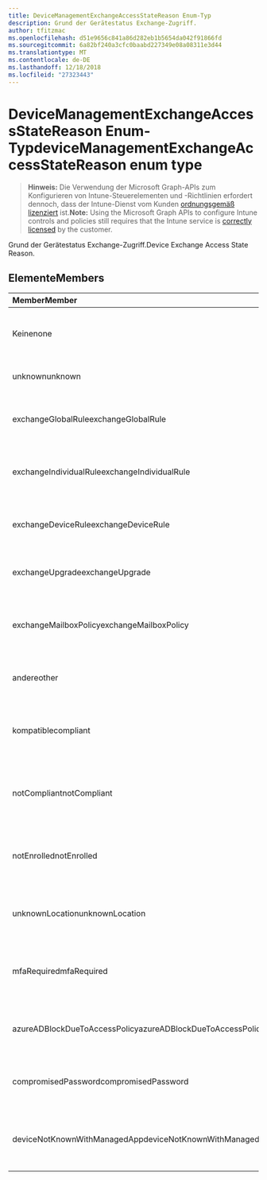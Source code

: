 ```yaml
---
title: DeviceManagementExchangeAccessStateReason Enum-Typ
description: Grund der Gerätestatus Exchange-Zugriff.
author: tfitzmac
ms.openlocfilehash: d51e9656c841a86d282eb1b5654da042f91866fd
ms.sourcegitcommit: 6a82bf240a3cfc0baabd227349e08a08311e3d44
ms.translationtype: MT
ms.contentlocale: de-DE
ms.lasthandoff: 12/18/2018
ms.locfileid: "27323443"
---
```

# <a name="devicemanagementexchangeaccessstatereason-enum-type"></a><span data-ttu-id="55227-103">DeviceManagementExchangeAccessStateReason Enum-Typ</span><span class="sxs-lookup"><span data-stu-id="55227-103">deviceManagementExchangeAccessStateReason enum type</span></span>

> <span data-ttu-id="55227-104">**Hinweis:** Die Verwendung der Microsoft Graph-APIs zum Konfigurieren von Intune-Steuerelementen und -Richtlinien erfordert dennoch, dass der Intune-Dienst vom Kunden [ordnungsgemäß lizenziert](https://go.microsoft.com/fwlink/?linkid=839381) ist.</span><span class="sxs-lookup"><span data-stu-id="55227-104">**Note:** Using the Microsoft Graph APIs to configure Intune controls and policies still requires that the Intune service is [correctly licensed](https://go.microsoft.com/fwlink/?linkid=839381) by the customer.</span></span>

<span data-ttu-id="55227-105">Grund der Gerätestatus Exchange-Zugriff.</span><span class="sxs-lookup"><span data-stu-id="55227-105">Device Exchange Access State Reason.</span></span>
## <a name="members"></a><span data-ttu-id="55227-106">Elemente</span><span class="sxs-lookup"><span data-stu-id="55227-106">Members</span></span>
|<span data-ttu-id="55227-107">Member</span><span class="sxs-lookup"><span data-stu-id="55227-107">Member</span></span>|<span data-ttu-id="55227-108">Wert</span><span class="sxs-lookup"><span data-stu-id="55227-108">Value</span></span>|<span data-ttu-id="55227-109">Beschreibung</span><span class="sxs-lookup"><span data-stu-id="55227-109">Description</span></span>|
|:---|:---|:---|
|<span data-ttu-id="55227-110">Keine</span><span class="sxs-lookup"><span data-stu-id="55227-110">none</span></span>|<span data-ttu-id="55227-111">0</span><span class="sxs-lookup"><span data-stu-id="55227-111">0</span></span>|<span data-ttu-id="55227-112">Kein Zugriff Zustand Grund ermittelt aus Exchange</span><span class="sxs-lookup"><span data-stu-id="55227-112">No access state reason discovered from Exchange</span></span>|
|<span data-ttu-id="55227-113">unknown</span><span class="sxs-lookup"><span data-stu-id="55227-113">unknown</span></span>|<span data-ttu-id="55227-114">1</span><span class="sxs-lookup"><span data-stu-id="55227-114">1</span></span>|<span data-ttu-id="55227-115">Unbekannte Access Zustand Grund</span><span class="sxs-lookup"><span data-stu-id="55227-115">Unknown access state reason</span></span>|
|<span data-ttu-id="55227-116">exchangeGlobalRule</span><span class="sxs-lookup"><span data-stu-id="55227-116">exchangeGlobalRule</span></span>|<span data-ttu-id="55227-117">2</span><span class="sxs-lookup"><span data-stu-id="55227-117">2</span></span>|<span data-ttu-id="55227-118">Access-Zustand durch Exchange globale Regel bestimmt</span><span class="sxs-lookup"><span data-stu-id="55227-118">Access state determined by Exchange Global rule</span></span>|
|<span data-ttu-id="55227-119">exchangeIndividualRule</span><span class="sxs-lookup"><span data-stu-id="55227-119">exchangeIndividualRule</span></span>|<span data-ttu-id="55227-120">3</span><span class="sxs-lookup"><span data-stu-id="55227-120">3</span></span>|<span data-ttu-id="55227-121">Access-Zustand durch Exchange einzelne Regel bestimmt</span><span class="sxs-lookup"><span data-stu-id="55227-121">Access state determined by Exchange Individual rule</span></span>|
|<span data-ttu-id="55227-122">exchangeDeviceRule</span><span class="sxs-lookup"><span data-stu-id="55227-122">exchangeDeviceRule</span></span>|<span data-ttu-id="55227-123">4</span><span class="sxs-lookup"><span data-stu-id="55227-123">4</span></span>|<span data-ttu-id="55227-124">Access-Zustand von Exchange-Regel bestimmt</span><span class="sxs-lookup"><span data-stu-id="55227-124">Access state determined by Exchange Device rule</span></span>|
|<span data-ttu-id="55227-125">exchangeUpgrade</span><span class="sxs-lookup"><span data-stu-id="55227-125">exchangeUpgrade</span></span>|<span data-ttu-id="55227-126">5</span><span class="sxs-lookup"><span data-stu-id="55227-126">5</span></span>|<span data-ttu-id="55227-127">Access-Zustand aufgrund von Exchange-upgrade</span><span class="sxs-lookup"><span data-stu-id="55227-127">Access state due to Exchange upgrade</span></span>|
|<span data-ttu-id="55227-128">exchangeMailboxPolicy</span><span class="sxs-lookup"><span data-stu-id="55227-128">exchangeMailboxPolicy</span></span>|<span data-ttu-id="55227-129">6</span><span class="sxs-lookup"><span data-stu-id="55227-129">6</span></span>|<span data-ttu-id="55227-130">Access-Zustand von Exchange-Postfachrichtlinie bestimmt</span><span class="sxs-lookup"><span data-stu-id="55227-130">Access state determined by Exchange Mailbox Policy</span></span>|
|<span data-ttu-id="55227-131">andere</span><span class="sxs-lookup"><span data-stu-id="55227-131">other</span></span>|<span data-ttu-id="55227-132">7</span><span class="sxs-lookup"><span data-stu-id="55227-132">7</span></span>|<span data-ttu-id="55227-133">Access-Zustand durch Exchange bestimmt</span><span class="sxs-lookup"><span data-stu-id="55227-133">Access state determined by Exchange</span></span>|
|<span data-ttu-id="55227-134">kompatible</span><span class="sxs-lookup"><span data-stu-id="55227-134">compliant</span></span>|<span data-ttu-id="55227-135">8</span><span class="sxs-lookup"><span data-stu-id="55227-135">8</span></span>|<span data-ttu-id="55227-136">Greifen Sie Zustand gewährt zu, indem Sie Compliance-Herausforderung</span><span class="sxs-lookup"><span data-stu-id="55227-136">Access state granted by compliance challenge</span></span>|
|<span data-ttu-id="55227-137">notCompliant</span><span class="sxs-lookup"><span data-stu-id="55227-137">notCompliant</span></span>|<span data-ttu-id="55227-138">9</span><span class="sxs-lookup"><span data-stu-id="55227-138">9</span></span>|<span data-ttu-id="55227-139">Access-Status von Compliance-Herausforderung gesperrt</span><span class="sxs-lookup"><span data-stu-id="55227-139">Access state revoked by compliance challenge</span></span>|
|<span data-ttu-id="55227-140">notEnrolled</span><span class="sxs-lookup"><span data-stu-id="55227-140">notEnrolled</span></span>|<span data-ttu-id="55227-141">10</span><span class="sxs-lookup"><span data-stu-id="55227-141">10</span></span>|<span data-ttu-id="55227-142">Access-Status von Herausforderung Management gesperrt</span><span class="sxs-lookup"><span data-stu-id="55227-142">Access state revoked by management challenge</span></span>|
|<span data-ttu-id="55227-143">unknownLocation</span><span class="sxs-lookup"><span data-stu-id="55227-143">unknownLocation</span></span>|<span data-ttu-id="55227-144">12</span><span class="sxs-lookup"><span data-stu-id="55227-144">12</span></span>|<span data-ttu-id="55227-145">Access-Zustand aufgrund von unbekannten Speicherort</span><span class="sxs-lookup"><span data-stu-id="55227-145">Access state due to unknown location</span></span>|
|<span data-ttu-id="55227-146">mfaRequired</span><span class="sxs-lookup"><span data-stu-id="55227-146">mfaRequired</span></span>|<span data-ttu-id="55227-147">13</span><span class="sxs-lookup"><span data-stu-id="55227-147">13</span></span>|<span data-ttu-id="55227-148">Access-Zustand aufgrund mehrstufiger Authentifizierung das Herausforderung</span><span class="sxs-lookup"><span data-stu-id="55227-148">Access state due to MFA challenge</span></span>|
|<span data-ttu-id="55227-149">azureADBlockDueToAccessPolicy</span><span class="sxs-lookup"><span data-stu-id="55227-149">azureADBlockDueToAccessPolicy</span></span>|<span data-ttu-id="55227-150">14</span><span class="sxs-lookup"><span data-stu-id="55227-150">14</span></span>|<span data-ttu-id="55227-151">Access-Status von AAD Zugriffsrichtlinie gesperrt</span><span class="sxs-lookup"><span data-stu-id="55227-151">Access State revoked by AAD Access Policy</span></span>|
|<span data-ttu-id="55227-152">compromisedPassword</span><span class="sxs-lookup"><span data-stu-id="55227-152">compromisedPassword</span></span>|<span data-ttu-id="55227-153">15</span><span class="sxs-lookup"><span data-stu-id="55227-153">15</span></span>|<span data-ttu-id="55227-154">Access-Zustand durch Kennwort offengelegt gesperrt</span><span class="sxs-lookup"><span data-stu-id="55227-154">Access State revoked by compromised password</span></span>|
|<span data-ttu-id="55227-155">deviceNotKnownWithManagedApp</span><span class="sxs-lookup"><span data-stu-id="55227-155">deviceNotKnownWithManagedApp</span></span>|<span data-ttu-id="55227-156">16</span><span class="sxs-lookup"><span data-stu-id="55227-156">16</span></span>|<span data-ttu-id="55227-157">Access-Status von verwalteten Anwendung Herausforderung gesperrt</span><span class="sxs-lookup"><span data-stu-id="55227-157">Access state revoked by managed application challenge</span></span>|



